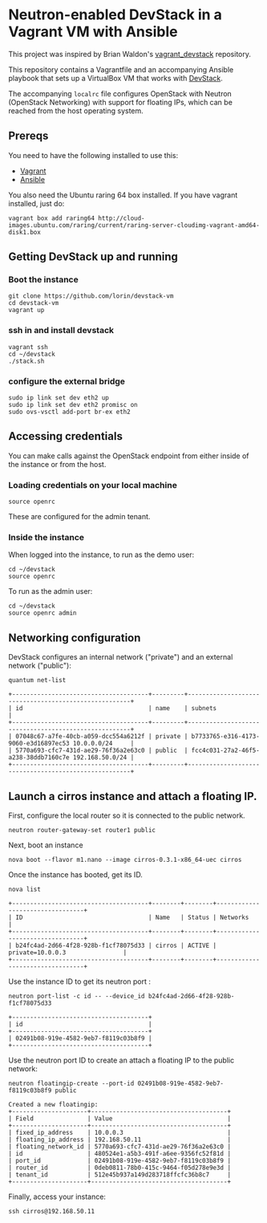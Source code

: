 # Neutron-enabled DevStack in a Vagrant VM with Ansible

This project was inspired by Brian Waldon's [vagrant_devstack][1] repository.

This repository contains a Vagrantfile and an accompanying Ansible playbook
that sets up a VirtualBox VM that works with [DevStack][4].

The accompanying `localrc` file configures OpenStack with Neutron (OpenStack
Networking) with support for floating IPs, which can be reached from the host
operating system.

## Prereqs

You need to have the following installed to use this:

 * [Vagrant][2]
 * [Ansible][3]


[1]: https://github.com/bcwaldon/vagrant_devstack
[2]: http://vagrantup.com
[3]: http://ansibleworks.com
[4]: http://devstack.org

You also need the Ubuntu raring 64 box installed. If you have vagrant
installed, just do:

    vagrant box add raring64 http://cloud-images.ubuntu.com/raring/current/raring-server-cloudimg-vagrant-amd64-disk1.box

## Getting DevStack up and running

### Boot the instance

    git clone https://github.com/lorin/devstack-vm
    cd devstack-vm
    vagrant up

### ssh in and install devstack

    vagrant ssh
    cd ~/devstack
    ./stack.sh

### configure the external bridge

    sudo ip link set dev eth2 up
    sudo ip link set dev eth2 promisc on
    sudo ovs-vsctl add-port br-ex eth2

## Accessing credentials

You can make calls against the OpenStack endpoint from either inside of the
instance or from the host.


### Loading credentials on your local machine

    source openrc

These are configured for the admin tenant.

### Inside the instance

When logged into the instance, to run as the demo user:

    cd ~/devstack
    source openrc

To run as the admin user:

    cd ~/devstack
    source openrc admin


## Networking configuration

DevStack configures an internal network ("private") and an external network ("public"):


    quantum net-list

    +--------------------------------------+---------+------------------------------------------------------+
    | id                                   | name    | subnets                                              |
    +--------------------------------------+---------+------------------------------------------------------+
    | 07048c67-a7fe-40cb-a059-dcc554a6212f | private | b7733765-e316-4173-9060-e3d16897ec53 10.0.0.0/24     |
    | 5770a693-cfc7-431d-ae29-76f36a2e63c0 | public  | fcc4c031-27a2-46f5-a238-38ddb7160c7e 192.168.50.0/24 |
    +--------------------------------------+---------+------------------------------------------------------+


## Launch a cirros instance and attach a floating IP.

First, configure the local router so it is connected to the public network.

    neutron router-gateway-set router1 public


Next, boot an instance

    nova boot --flavor m1.nano --image cirros-0.3.1-x86_64-uec cirros

Once the instance has booted, get its ID.

    nova list

    +--------------------------------------+--------+--------+---------------------------------+
    | ID                                   | Name   | Status | Networks                        |
    +--------------------------------------+--------+--------+---------------------------------+
    | b24fc4ad-2d66-4f28-928b-f1cf78075d33 | cirros | ACTIVE | private=10.0.0.3                |
    +--------------------------------------+--------+--------+---------------------------------+

Use the instance ID to get its neutron port :

    neutron port-list -c id -- --device_id b24fc4ad-2d66-4f28-928b-f1cf78075d33

    +--------------------------------------+
    | id                                   |
    +--------------------------------------+
    | 02491b08-919e-4582-9eb7-f8119c03b8f9 |
    +--------------------------------------+


Use the neutron port ID to create an attach a floating IP to the public network:

    neutron floatingip-create --port-id 02491b08-919e-4582-9eb7-f8119c03b8f9 public

    Created a new floatingip:
    +---------------------+--------------------------------------+
    | Field               | Value                                |
    +---------------------+--------------------------------------+
    | fixed_ip_address    | 10.0.0.3                             |
    | floating_ip_address | 192.168.50.11                        |
    | floating_network_id | 5770a693-cfc7-431d-ae29-76f36a2e63c0 |
    | id                  | 480524e1-a5b3-491f-a6ee-9356fc52f81d |
    | port_id             | 02491b08-919e-4582-9eb7-f8119c03b8f9 |
    | router_id           | 0deb0811-78b0-415c-9464-f05d278e9e3d |
    | tenant_id           | 512e45b937a149d283718ffcfc36b8c7     |
    +---------------------+--------------------------------------+

Finally, access your instance:

    ssh cirros@192.168.50.11

